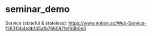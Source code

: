 # seminar_demo

Service (stateful & stateless): https://www.notion.so/Web-Service-f26313b4e8b145a1b766087fefd6b0e3 
